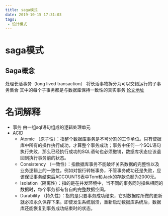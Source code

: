 ```yaml
---
title: saga模式
date: 2019-10-15 17:31:03
tags:
 - 设计模式
---
```


# saga模式
## Saga概念
处理长活事务（long lived transaction）
将长活事物拆分为可以交错运行的子事务集合
其中的每个子事务都是与数据库保持一致性的真实事务
[论文地址](https://www.cs.cornell.edu/andru/cs711/2002fa/reading/sagas.pdf)








# 名词解释
- 事务 由一组sql语句组成的逻辑处理单元
- ACID 
   - Atomic
   （原子性）：指整个数据库事务是不可分割的工作单位。只有使据库中所有的操作执行成功，才算整个事务成功；事务中任何一个SQL语句执行失败，那么已经执行成功的SQL语句也必须撤销，数据库状态应该退回到执行事务前的状态。
   - Consistency
   （一致性）：指数据库事务不能破坏关系数据的完整性以及业务逻辑上的一致性。例如对银行转帐事务，不管事务成功还是失败，应该保证事务结束后ACCOUNTS表中Tom和Jack的存款总额为2000元。
   - Isolation（隔离性）：指的是在并发环境中，当不同的事务同时操纵相同的数据时，每个事务都有各自的完整数据空间。
   - Durability
   （持久性）：指的是只要事务成功结束，它对数据库所做的更新就必须永久保存下来。即使发生系统崩溃，重新启动数据库系统后，数据库还能恢复到事务成功结束时的状态。
